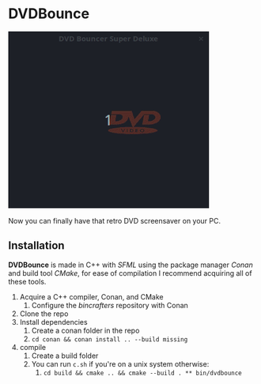 # DVDBounce

![](video.gif)

Now you can finally have that retro DVD screensaver on your PC.

## Installation

**DVDBounce** is made in C++ with *SFML* using the package manager *Conan* and build tool *CMake*, for ease of compilation I recommend acquiring all of these tools.

1. Acquire a C++ compiler, Conan, and CMake
   1. Configure the *bincrafters* repository with Conan
2. Clone the repo
3. Install dependencies
   1. Create a conan folder in the repo
   2. `cd conan && conan install .. --build missing`
4. compile
   1. Create a build folder
   2. You can run `c.sh` if you're on a unix system otherwise:
      1. `cd build && cmake .. && cmake --build . ** bin/dvdbounce`